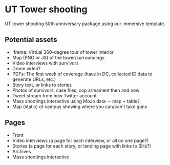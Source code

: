 # UT Tower shooting
UT tower shooting 50th anniversary package using our immersive template.

## Potential assets
* Iframe: Virtual 360-degree tour of tower interior
* Map (PNG or JS) of the tower/surroundings
* Video interviews with survivors
* Drone video?
* PDFs: The first week of coverage (have in DC, collected ID data to generate URLs, etc.)
* Story text, or links to stories
* Photos of survivors, case files, cop armament then and now
* Tweet stream from new Twitter account
* Mass shootings interactive using MoJo data -- map + table?
* Map (static) of campus showing where you can/can't take guns

## Pages
* Front
* Video interviews (a page for each interview, or all on one page?)
* Stories (a page for each story, or landing page with links to SHs?)
* Archives
* Mass shootings interactive
